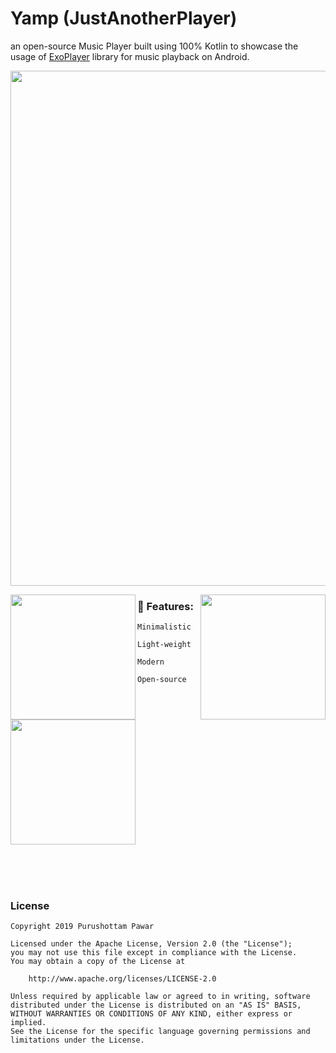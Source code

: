 #  Yamp (JustAnotherPlayer)

an open-source Music Player built using 100% Kotlin to showcase the usage of [ExoPlayer](https://github.com/google/ExoPlayer) library for music playback on Android.

<p align="center">
<img width="824"  src="https://github.com/iamporus/JustAnotherPlayer/blob/master/graphics/feature_graphic.png">
</p>


<img align="left" width="200" src="https://github.com/iamporus/JustAnotherPlayer/blob/master/graphics/home.png">
<img align="right" width="200" src="https://github.com/iamporus/JustAnotherPlayer/blob/master/graphics/now_playing.png">
 
### 🎵 Features:
 
    Minimalistic 
 
    Light-weight
    
    Modern
    
    Open-source
 
[<img width="200" src="https://github.com/iamporus/JustAnotherPlayer/blob/master/graphics/google_play_badge.png">](https://play.google.com/store/apps/details?id=com.prush.justanotherplayer&hl=en)

<br/>
<br/>
<br/>

### License
```
Copyright 2019 Purushottam Pawar

Licensed under the Apache License, Version 2.0 (the "License");
you may not use this file except in compliance with the License.
You may obtain a copy of the License at

    http://www.apache.org/licenses/LICENSE-2.0

Unless required by applicable law or agreed to in writing, software
distributed under the License is distributed on an "AS IS" BASIS,
WITHOUT WARRANTIES OR CONDITIONS OF ANY KIND, either express or implied.
See the License for the specific language governing permissions and
limitations under the License.
```
